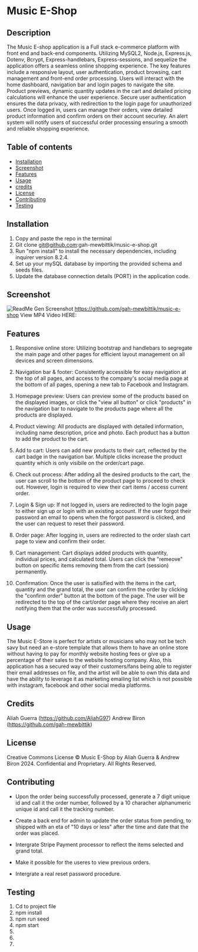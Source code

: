 # Music E-Shop

## Description
The Music E-shop application is a Full stack e-commerce platform with front end and back-end components. Utilizing MySQL2, Node.js, Express.js, Dotenv, Bcrypt, Express-handlebars, Express-sessions, and sequelize the application offers a seamless online shopping experience. The key features include a responsive layout, user authentication, product browsing, cart management and front-end order processing. Users will interact with the home dashboard, navigation bar and login pages to navigate the site. Product previews, dynamic quantity updates in the cart and detailed pricing calculations will enhance the user experience. Secure user authentication ensures the data privacy, with redirection to the login page for unauthorized users. Once logged in, users can manage their orders, view detailed product information and confirm orders on their account securley. An alert system will notify users of successful order processing ensuring a smooth and reliable shopping experience. 

## Table of contents
- [Installation](#installation)
- [Screenshot](#screenshot)
- [Features](#features)
- [Usage](#usage)
- [credits](#credits)
- [License](#license)
- [Contributing](#contributing)
- [Testing](#testing)


## Installation
1. Copy and paste the repo in the terminal
2. Git clone git@github.com:gah-mewbittik/music-e-shop.git
3. Run "npm install" to install the necessary dependencies, including inquirer version 8.2.4.
4. Set up your mySQL database by importing the provided schema and seeds files.
5. Update the database connection details (PORT) in the application code.

## Screenshot
![ReadMe Gen Screenshot](./public/images/music-e-shop-frontend-screenshot.gif)
https://github.com/gah-mewbittik/music-e-shop View MP4 Video HERE:


## Features

1. Responsive online store: Utilizing bootstrap and handlebars to segregate the main page and other pages for efficient layout management on all devices and screen dimensions.


2. Navigation bar & footer: Consistently accessible for easy navigation at the top of all pages, and access to the company's social media page at the bottom of all pages, opening a new tab to Facebook and Instagram.


3. Homepage preview: Users can preview some of the products based on the displayed images, or click  the "view all button" or click "products" in the navigation bar to navigate to the products page where all the products are displayed.


4. Product viewing: All products are displayed with detailed information, including name description, price and photo. Each product has a  button to add the product to the cart. 


5. Add to cart: Users can add new products to their cart, reflected by the cart badge in the navigation bar. Multiple clicks increase the product quantity which is only visibile on the order/cart page.


6. Check out process: After adding all the desired products to the cart, the user can scroll to the bottom of the product page to proceed to check out. However, login is required to view their cart items / access current order.

7. Login & Sign up: If not logged in, users are redirected to the login page to either sign up or login with an existing account. If the user forgot their password an email to opens when the forgot password is clicked, and the user can request to reset their password.

8. Order page: After logging in, users are redirected to the order slash cart page to view and confirm their order.

9. Cart management: Cart displays added products with quantity, individual prices, and calculated total. Users can click the "remeove" button on specific items removing them from the cart (session) permanently.

10. Confirmation: Once the user is satisified with the items in the cart, quantity and the grand total, the user can confirm the order by clicking the  "confirm order" button at the bottom of the page. The user will be redirected to the top of the cart/order page where they receive an alert notifying them that the order was successfully processed.


## Usage
The Music E-Store is perfect for artists or musicians who may not be tech savy but need an e-store template that allows them to have an online store without having to pay for monthly website hosting fees or give up a percentage of their sales to the website hosting company. Also, this application has a secured way of their customers/fans being able to register their email addresses on file, and the artist will be able to own this data and have the ability to leverage it as marketing emailing list which is not possible with instagram, facebook and other social media platforms.


## Credits
Aliah Guerra (https://github.com/AliahG97)
Andrew Biron (https://github.com/gah-mewbittik)


## License
Creative Commons License
© Music E-Shop by Aliah Guerra & Andrew Biron 2024. Confidential and Proprietary. All Rights Reserved.



## Contributing
- Upon the order being successfully processed, generate a 7 digit unique id and call it the order number, followed by a 10 characher alphanumeric unique id and call it the tracking number.

- Create a back end for admin to update the order status from pending, to shipped with an eta of "10 days or less" after the time and date that the order was placed.

- Intergrate Stripe Payment processor to reflect the items selected and grand total.

- Make it possible for the useres to view previous orders.

- Intergrate a real reset password procedure.


## Testing
1. Cd to project file
2. npm install
3. npm run seed
4. npm start
5. 
6. 
7. 




